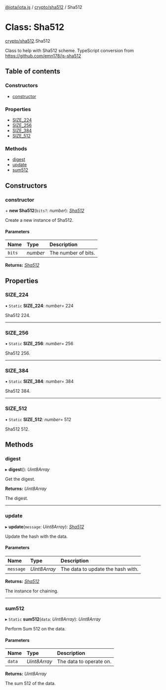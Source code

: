 [@iota/iota.js](../README.md) / [crypto/sha512](../modules/crypto_sha512.md) / Sha512

# Class: Sha512

[crypto/sha512](../modules/crypto_sha512.md).Sha512

Class to help with Sha512 scheme.
TypeScript conversion from https://github.com/emn178/js-sha512

## Table of contents

### Constructors

- [constructor](crypto_sha512.sha512.md#constructor)

### Properties

- [SIZE\_224](crypto_sha512.sha512.md#size_224)
- [SIZE\_256](crypto_sha512.sha512.md#size_256)
- [SIZE\_384](crypto_sha512.sha512.md#size_384)
- [SIZE\_512](crypto_sha512.sha512.md#size_512)

### Methods

- [digest](crypto_sha512.sha512.md#digest)
- [update](crypto_sha512.sha512.md#update)
- [sum512](crypto_sha512.sha512.md#sum512)

## Constructors

### constructor

\+ **new Sha512**(`bits?`: *number*): [*Sha512*](crypto_sha512.sha512.md)

Create a new instance of Sha512.

#### Parameters

| Name | Type | Description |
| :------ | :------ | :------ |
| `bits` | *number* | The number of bits. |

**Returns:** [*Sha512*](crypto_sha512.sha512.md)

## Properties

### SIZE\_224

▪ `Static` **SIZE\_224**: *number*= 224

Sha512 224.

___

### SIZE\_256

▪ `Static` **SIZE\_256**: *number*= 256

Sha512 256.

___

### SIZE\_384

▪ `Static` **SIZE\_384**: *number*= 384

Sha512 384.

___

### SIZE\_512

▪ `Static` **SIZE\_512**: *number*= 512

Sha512 512.

## Methods

### digest

▸ **digest**(): *Uint8Array*

Get the digest.

**Returns:** *Uint8Array*

The digest.

___

### update

▸ **update**(`message`: *Uint8Array*): [*Sha512*](crypto_sha512.sha512.md)

Update the hash with the data.

#### Parameters

| Name | Type | Description |
| :------ | :------ | :------ |
| `message` | *Uint8Array* | The data to update the hash with. |

**Returns:** [*Sha512*](crypto_sha512.sha512.md)

The instance for chaining.

___

### sum512

▸ `Static` **sum512**(`data`: *Uint8Array*): *Uint8Array*

Perform Sum 512 on the data.

#### Parameters

| Name | Type | Description |
| :------ | :------ | :------ |
| `data` | *Uint8Array* | The data to operate on. |

**Returns:** *Uint8Array*

The sum 512 of the data.
